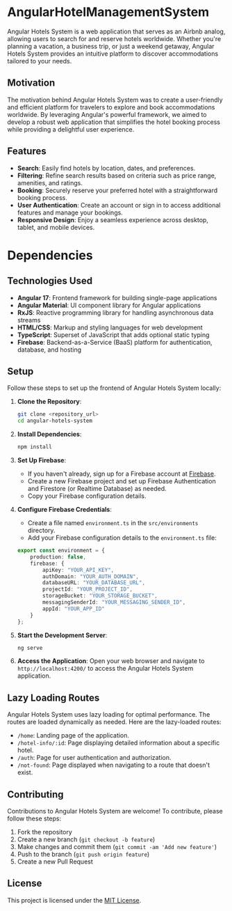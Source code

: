 # AngularHotelManagementSystem
Angular Hotels System is a web application that serves as an Airbnb analog, allowing users to search for and reserve hotels worldwide. Whether you're planning a vacation, a business trip, or just a weekend getaway, Angular Hotels System provides an intuitive platform to discover accommodations tailored to your needs.

## Motivation

The motivation behind Angular Hotels System was to create a user-friendly and efficient platform for travelers to explore and book accommodations worldwide. By leveraging Angular's powerful framework, we aimed to develop a robust web application that simplifies the hotel booking process while providing a delightful user experience.

## Features
- **Search**: Easily find hotels by location, dates, and preferences.
- **Filtering**: Refine search results based on criteria such as price range, amenities, and ratings.
- **Booking**: Securely reserve your preferred hotel with a straightforward booking process.
- **User Authentication**: Create an account or sign in to access additional features and manage your bookings.
- **Responsive Design**: Enjoy a seamless experience across desktop, tablet, and mobile devices.

# Dependencies

## Technologies Used
- **Angular 17**: Frontend framework for building single-page applications
- **Angular Material**: UI component library for Angular applications
- **RxJS**: Reactive programming library for handling asynchronous data streams
- **HTML/CSS**: Markup and styling languages for web development
- **TypeScript**: Superset of JavaScript that adds optional static typing
- **Firebase**: Backend-as-a-Service (BaaS) platform for authentication, database, and hosting


## Setup

Follow these steps to set up the frontend of Angular Hotels System locally:

1. **Clone the Repository**: 
    ```bash
    git clone <repository_url>
    cd angular-hotels-system
    ```

2. **Install Dependencies**: 
    ```bash
    npm install
    ```

3. **Set Up Firebase**:
    - If you haven't already, sign up for a Firebase account at [Firebase](https://firebase.google.com/).
    - Create a new Firebase project and set up Firebase Authentication and Firestore (or Realtime Database) as needed.
    - Copy your Firebase configuration details.

4. **Configure Firebase Credentials**:
    - Create a file named `environment.ts` in the `src/environments` directory.
    - Add your Firebase configuration details to the `environment.ts` file:

    ```typescript
    export const environment = {
        production: false,
        firebase: {
            apiKey: "YOUR_API_KEY",
            authDomain: "YOUR_AUTH_DOMAIN",
            databaseURL: "YOUR_DATABASE_URL",
            projectId: "YOUR_PROJECT_ID",
            storageBucket: "YOUR_STORAGE_BUCKET",
            messagingSenderId: "YOUR_MESSAGING_SENDER_ID",
            appId: "YOUR_APP_ID"
        }
    };
    ```

5. **Start the Development Server**:
    ```bash
    ng serve
    ```

6. **Access the Application**:
    Open your web browser and navigate to `http://localhost:4200/` to access the Angular Hotels System application.

## Lazy Loading Routes

Angular Hotels System uses lazy loading for optimal performance. The routes are loaded dynamically as needed. Here are the lazy-loaded routes:

- `/home`: Landing page of the application.
- `/hotel-info/:id`: Page displaying detailed information about a specific hotel.
- `/auth`: Page for user authentication and authorization.
- `/not-found`: Page displayed when navigating to a route that doesn't exist.

## Contributing

Contributions to Angular Hotels System are welcome! To contribute, please follow these steps:

1. Fork the repository
2. Create a new branch (`git checkout -b feature`)
3. Make changes and commit them (`git commit -am 'Add new feature'`)
4. Push to the branch (`git push origin feature`)
5. Create a new Pull Request

## License

This project is licensed under the [MIT License](LICENSE).
